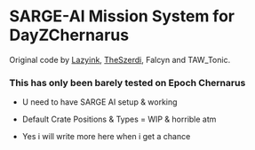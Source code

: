 SARGE-AI Mission System for DayZChernarus
=============
Original code by <a href="https://github.com/lazyink/DayZ-Missions">Lazyink</a>, <a href="https://github.com/theszerdi">TheSzerdi</a>, Falcyn and TAW_Tonic.

<h3>This has only been barely tested on Epoch Chernarus </h3>  

 * U need to have SARGE AI setup & working
 
 * Default Crate Positions & Types = WIP & horrible atm
 
 * Yes i will write more here when i get a chance

